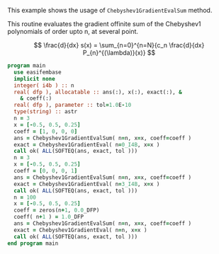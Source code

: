 This example shows the usage of `Chebyshev1GradientEvalSum` method.

This routine evaluates the gradient offinite sum of the Chebyshev1 polynomials of order upto n, at several point.

$$
\frac{d}{dx} s(x) = \sum_{n=0}^{n=N}{c_n \frac{d}{dx} P_{n}^{(\lambda)}(x)}
$$

```fortran
program main
  use easifembase
  implicit none
  integer( i4b ) :: n
  real( dfp ), allocatable :: ans(:), x(:), exact(:), &
    & coeff(:)
  real( dfp ), parameter :: tol=1.0E-10
  type(string) :: astr
  n = 3
  x = [-0.5, 0.5, 0.25]
  coeff = [1, 0, 0, 0]
  ans = Chebyshev1GradientEvalSum( n=n, x=x, coeff=coeff )
  exact = Chebyshev1GradientEval( n=0_I4B, x=x )
  call ok( ALL(SOFTEQ(ans, exact, tol )))
  n = 3
  x = [-0.5, 0.5, 0.25]
  coeff = [0, 0, 0, 1]
  ans = Chebyshev1GradientEvalSum( n=n, x=x, coeff=coeff )
  exact = Chebyshev1GradientEval( n=3_I4B, x=x )
  call ok( ALL(SOFTEQ(ans, exact, tol )))
  n = 100
  x = [-0.5, 0.5, 0.25]
  coeff = zeros(n+1, 0.0_DFP)
  coeff( n+1 ) = 1.0_DFP
  ans = Chebyshev1GradientEvalSum( n=n, x=x, coeff=coeff )
  exact = Chebyshev1GradientEval( n=n, x=x )
  call ok( ALL(SOFTEQ(ans, exact, tol )))
end program main
```
